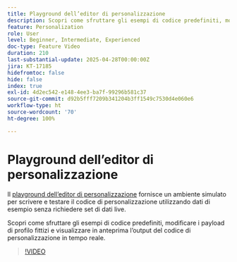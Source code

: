 ```yaml
---
title: Playground dell’editor di personalizzazione
description: Scopri come sfruttare gli esempi di codice predefiniti, modificare i payload di profilo fittizi e visualizzare in anteprima l’output del codice di personalizzazione in tempo reale.
feature: Personalization
role: User
level: Beginner, Intermediate, Experienced
doc-type: Feature Video
duration: 210
last-substantial-update: 2025-04-28T00:00:00Z
jira: KT-17185
hidefromtoc: false
hide: false
index: true
exl-id: 4d2ec542-e148-4ee3-ba7f-99296b581c37
source-git-commit: d92b5fff7209b341204b3ff1549c7530d4e060e6
workflow-type: ht
source-wordcount: '70'
ht-degree: 100%

---
```


# Playground dell’editor di personalizzazione

Il [playground dell’editor di personalizzazione](https://experienceleague.adobe.com/it/apps/journey-optimizer/ajo-personalization#) fornisce un ambiente simulato per scrivere e testare il codice di personalizzazione utilizzando dati di esempio senza richiedere set di dati live.

Scopri come sfruttare gli esempi di codice predefiniti, modificare i payload di profilo fittizi e visualizzare in anteprima l’output del codice di personalizzazione in tempo reale.

>[!VIDEO](https://video.tv.adobe.com/v/3475960/?captions=ita&learn=on&enablevpops)
